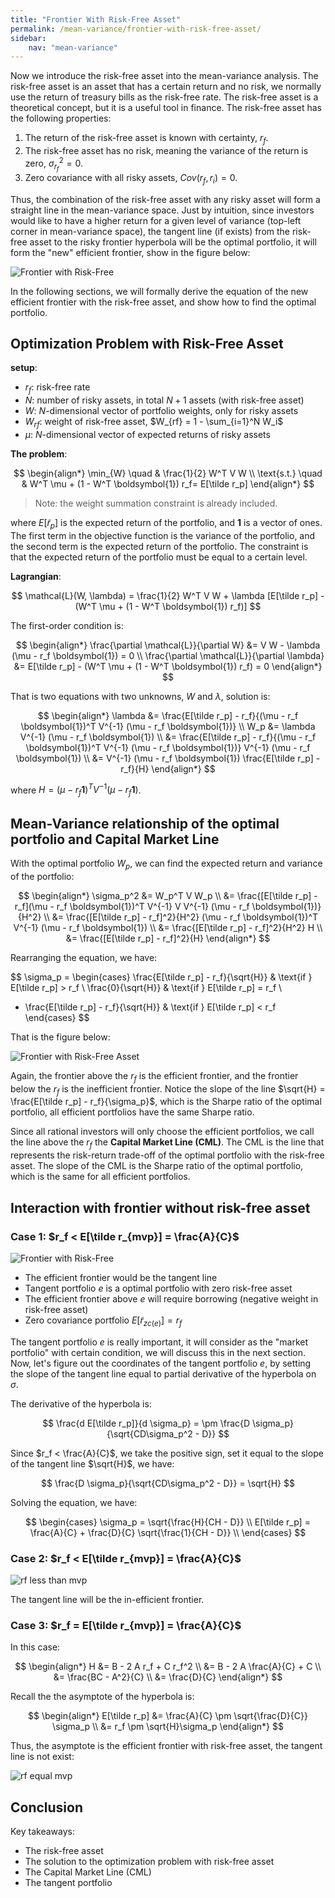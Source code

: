 ```yaml
---
title: "Frontier With Risk-Free Asset"
permalink: /mean-variance/frontier-with-risk-free-asset/
sidebar:
    nav: "mean-variance"
---
```


Now we introduce the risk-free asset into the mean-variance analysis. The risk-free asset is an asset that has a certain return and no risk, we normally use the return of treasury bills as the risk-free rate. The risk-free asset is a theoretical concept, but it is a useful tool in finance. The risk-free asset has the following properties:

1. The return of the risk-free asset is known with certainty, $r_f$.
2. The risk-free asset has no risk, meaning the variance of the return is zero, $\sigma_{r_f}^2 = 0$.
3. Zero covariance with all risky assets, $Cov(r_f, r_i) = 0$.

Thus, the combination of the risk-free asset with any risky asset will form a straight line in the mean-variance space. Just by intuition, since investors would like to have a higher return for a given level of variance (top-left corner in mean-variance space), the tangent line (if exists) from the risk-free asset to the risky frontier hyperbola will be the optimal portfolio, it will form the "new" efficient frontier, show in the figure below:

![Frontier with Risk-Free](attachments/rf_frontier.png)

In the following sections, we will formally derive the equation of the new efficient frontier with the risk-free asset, and show how to find the optimal portfolio. 

## Optimization Problem with Risk-Free Asset

**setup**:

- $r_f$: risk-free rate
- $N$: number of risky assets, in total $N+1$ assets (with risk-free asset)
- $W$: $N$-dimensional vector of portfolio weights, only for risky assets
- $W_{rf}$: weight of risk-free asset, $W_{rf} = 1 - \sum_{i=1}^N W_i$
- $\mu$: $N$-dimensional vector of expected returns of risky assets

**The problem**:

$$
\begin{align*}
\min_{W} \quad & \frac{1}{2} W^T V W \\
\text{s.t.} \quad & W^T \mu + (1 - W^T \boldsymbol{1}) r_f= E[\tilde r_p]
\end{align*}
$$

> Note: the weight summation constraint is already included.

where $E[\tilde r_p]$ is the expected return of the portfolio, and $\boldsymbol{1}$ is a vector of ones. The first term in the objective function is the variance of the portfolio, and the second term is the expected return of the portfolio. The constraint is that the expected return of the portfolio must be equal to a certain level.

**Lagrangian**:

$$
\mathcal{L}(W, \lambda) = \frac{1}{2} W^T V W + \lambda [E[\tilde r_p] - (W^T \mu + (1 - W^T \boldsymbol{1}) r_f)]
$$

The first-order condition is:

$$
\begin{align*}
\frac{\partial \mathcal{L}}{\partial W} &= V W - \lambda (\mu - r_f \boldsymbol{1}) = 0 \\
\frac{\partial \mathcal{L}}{\partial \lambda} &= E[\tilde r_p] - (W^T \mu + (1 - W^T \boldsymbol{1}) r_f) = 0
\end{align*}
$$

That is two equations with two unknowns, $W$ and $\lambda$, solution is:

$$
\begin{align*}
\lambda &= \frac{E[\tilde r_p] - r_f}{(\mu - r_f \boldsymbol{1})^T V^{-1} (\mu - r_f \boldsymbol{1})} \\
W_p &= \lambda V^{-1} (\mu - r_f \boldsymbol{1}) \\
&= \frac{E[\tilde r_p] - r_f}{(\mu - r_f \boldsymbol{1})^T V^{-1} (\mu - r_f \boldsymbol{1})} V^{-1} (\mu - r_f \boldsymbol{1}) \\
&= V^{-1} (\mu - r_f \boldsymbol{1}) \frac{E[\tilde r_p] - r_f}{H}
\end{align*}
$$

where $H = (\mu - r_f \boldsymbol{1})^T V^{-1} (\mu - r_f \boldsymbol{1})$. 

## Mean-Variance relationship of the optimal portfolio and Capital Market Line

With the optimal portfolio $W_p$, we can find the expected return and variance of the portfolio:

$$
\begin{align*}
\sigma_p^2 &= W_p^T V W_p \\
&= \frac{[E[\tilde r_p] - r_f](\mu - r_f \boldsymbol{1})^T V^{-1} V V^{-1} (\mu - r_f \boldsymbol{1})}{H^2} \\
&= \frac{[E[\tilde r_p] - r_f]^2}{H^2} (\mu - r_f \boldsymbol{1})^T V^{-1} (\mu - r_f \boldsymbol{1}) \\
&= \frac{[E[\tilde r_p] - r_f]^2}{H^2} H \\
&= \frac{[E[\tilde r_p] - r_f]^2}{H}
\end{align*}
$$

Rearranging the equation, we have:

$$
\sigma_p =
\begin{cases}
\frac{E[\tilde r_p] - r_f}{\sqrt{H}} & \text{if } E[\tilde r_p] > r_f \\
\frac{0}{\sqrt{H}} & \text{if } E[\tilde r_p] = r_f \\
- \frac{E[\tilde r_p] - r_f}{\sqrt{H}} & \text{if } E[\tilde r_p] < r_f
\end{cases}
$$

That is the figure below:

![Frontier with Risk-Free Asset](attachments/rf_frontier_only.png)

Again, the frontier above the $r_f$ is the efficient frontier, and the frontier below the $r_f$ is the inefficient frontier. Notice the slope of the line $\sqrt{H} = \frac{E[\tilde r_p] - r_f}{\sigma_p}$, which is the Sharpe ratio of the optimal portfolio, all efficient portfolios have the same Sharpe ratio. 

Since all rational investors will only choose the efficient portfolios, we call the line above the $r_f$ the **Capital Market Line (CML)**. The CML is the line that represents the risk-return trade-off of the optimal portfolio with the risk-free asset. The slope of the CML is the Sharpe ratio of the optimal portfolio, which is the same for all efficient portfolios.

## Interaction with frontier without risk-free asset

### Case 1: $r_f < E[\tilde r_{mvp}] = \frac{A}{C}$

![Frontier with Risk-Free](attachments/rf_frontier.png)

- The efficient frontier would be the tangent line
- Tangent portfolio $e$ is a optimal portfolio with zero risk-free asset
- The efficient frontier above $e$ will require borrowing (negative weight in risk-free asset)
- Zero covariance portfolio $E[\tilde r_{zc(e)}] = r_f$ 

The tangent portfolio $e$ is really important, it will consider as the "market portfolio" with certain condition, we will discuss this in the next section. Now, let's figure out the coordinates of the tangent portfolio $e$, by setting the slope of the tangent line equal to partial derivative of the hyperbola on $\sigma$.

The derivative of the hyperbola is:

$$
\frac{d E[\tilde r_p]}{d \sigma_p} = \pm \frac{D \sigma_p}{\sqrt{CD\sigma_p^2 - D}}
$$

Since $r_f < \frac{A}{C}$, we take the positive sign, set it equal to the slope of the tangent line $\sqrt{H}$, we have:

$$
\frac{D \sigma_p}{\sqrt{CD\sigma_p^2 - D}} = \sqrt{H}
$$

Solving the equation, we have:

$$
\begin{cases}
\sigma_p = \sqrt{\frac{H}{CH - D}} \\
E[\tilde r_p] = \frac{A}{C} + \frac{D}{C} \sqrt{\frac{1}{CH - D}} \\
\end{cases}
$$

### Case 2: $r_f < E[\tilde r_{mvp}] = \frac{A}{C}$

![rf less than mvp](attachments/rf_less_mvp.png)

The tangent line will be the in-efficient frontier.

### Case 3: $r_f = E[\tilde r_{mvp}] = \frac{A}{C}$

In this case:

$$
\begin{align*}
H &= B - 2 A r_f + C r_f^2 \\
&= B - 2 A \frac{A}{C} + C \\
&= \frac{BC - A^2}{C} \\
&= \frac{D}{C}
\end{align*}
$$

Recall the the asymptote of the hyperbola is:

$$
\begin{align*}
E[\tilde r_p] &= \frac{A}{C} \pm \sqrt{\frac{D}{C}} \sigma_p \\
&= r_f \pm \sqrt{H}\sigma_p
\end{align*}
$$

Thus, the asymptote is the efficient frontier with risk-free asset, the tangent line is not exist:

![rf equal mvp](attachments/rf_eq_mvp.png)

## Conclusion

Key takeaways:

- The risk-free asset
- The solution to the optimization problem with risk-free asset
- The Capital Market Line (CML)
- The tangent portfolio

